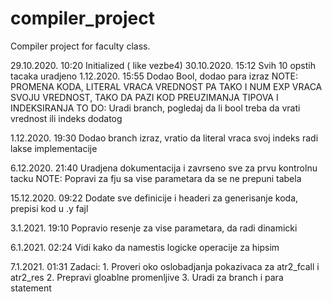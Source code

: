# compiler_project
Compiler project for faculty class.

29.10.2020. 10:20 Initialized ( like vezbe4)
30.10.2020. 15:12 Svih 10 opstih tacaka uradjeno 
1.12.2020. 15:55 Dodao Bool, dodao para izraz
NOTE: PROMENA KODA, LITERAL VRACA VREDNOST PA TAKO I NUM EXP VRACA SVOJU VREDNOST, TAKO DA PAZI KOD PREUZIMANJA TIPOVA I INDEKSIRANJA 
TO DO: Uradi branch, pogledaj da li bool treba da vrati vrednost ili indeks dodatog

1.12.2020. 19:30 Dodao branch izraz, vratio
da literal vraca svoj indeks radi lakse implementacije

6.12.2020. 21:40 Uradjena dokumentacija i zavrseno sve za prvu kontrolnu tacku
NOTE: Popravi za fju sa vise parametara da se ne prepuni tabela

15.12.2020. 09:22 Dodate sve definicije i headeri za generisanje koda, prepisi kod u .y fajl

3.1.2021. 19:10 Popravio resenje za vise parametara, da radi dinamicki

6.1.2021. 02:24 Vidi kako da namestis logicke operacije za hipsim

7.1.2021. 01:31 
    Zadaci:
        1. Proveri oko oslobadjanja pokazivaca za atr2_fcall i atr2_res
        2. Prepravi gloablne promenljive
        3. Uradi za branch i para statement